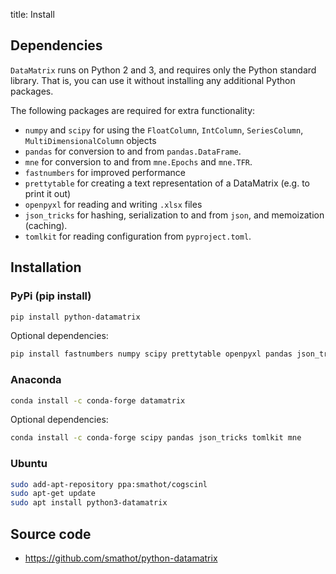 title: Install

## Dependencies

`DataMatrix` runs on Python 2 and 3, and requires only the Python standard library. That is, you can use it without installing any additional Python packages.

The following packages are required for extra functionality:

- `numpy` and `scipy` for using the `FloatColumn`, `IntColumn`, `SeriesColumn`, `MultiDimensionalColumn` objects
- `pandas` for conversion to and from `pandas.DataFrame`.
- `mne` for conversion to and from `mne.Epochs` and `mne.TFR`.
- `fastnumbers` for improved performance
- `prettytable` for creating a text representation of a DataMatrix (e.g. to print it out)
- `openpyxl` for reading and writing `.xlsx` files
- `json_tricks` for hashing, serialization to and from `json`, and memoization (caching).
- `tomlkit` for reading configuration from `pyproject.toml`.

## Installation

### PyPi (pip install)

~~~bash
pip install python-datamatrix
~~~

Optional dependencies:

~~~bash
pip install fastnumbers numpy scipy prettytable openpyxl pandas json_tricks tomlkit mne
~~~


### Anaconda

~~~bash
conda install -c conda-forge datamatrix
~~~

Optional dependencies:


~~~bash
conda install -c conda-forge scipy pandas json_tricks tomlkit mne
~~~


### Ubuntu

~~~bash
sudo add-apt-repository ppa:smathot/cogscinl
sudo apt-get update
sudo apt install python3-datamatrix
~~~


## Source code

- <https://github.com/smathot/python-datamatrix>
